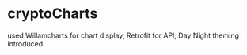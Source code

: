 # cryptoCharts
 used Willamcharts for chart display, Retrofit for API,
 Day Night theming introduced
